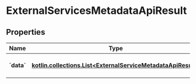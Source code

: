 
# ExternalServicesMetadataApiResult

## Properties
| Name | Type | Description | Notes |
| ------------ | ------------- | ------------- | ------------- |
| **&#x60;data&#x60;** | [**kotlin.collections.List&lt;ExternalServiceMetadataApiResult&gt;**](ExternalServiceMetadataApiResult.md) | External services metadata |  |



